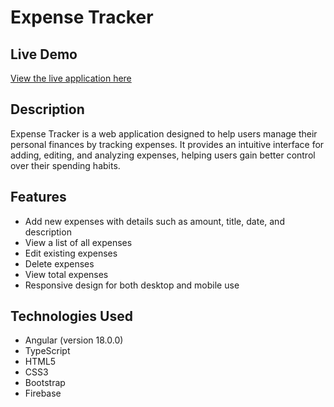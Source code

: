 # Expense Tracker

## Live Demo
[View the live application here]([https://your-live-link-here.com](https://crud-app-blond-psi.vercel.app/))

## Description
Expense Tracker is a web application designed to help users manage their personal finances by tracking expenses. It provides an intuitive interface for adding, editing, and analyzing expenses, helping users gain better control over their spending habits.

## Features
- Add new expenses with details such as amount, title, date, and description<br>
- View a list of all expenses<br>
- Edit existing expenses<br>
- Delete expenses<br>
- View total expenses<br>
- Responsive design for both desktop and mobile use<br>

## Technologies Used
- Angular (version 18.0.0)<br>
- TypeScript<br>
- HTML5<br>
- CSS3<br>
- Bootstrap<br>
- Firebase
